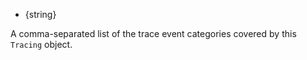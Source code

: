 ﻿<!-- YAML
added: v10.0.0
-->

* {string}

A comma-separated list of the trace event categories covered by this
`Tracing` object.


